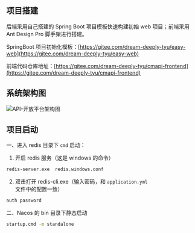 ## 项目搭建

后端采用自己搭建的 Spring Boot 项目模板快速构建初始 web 项目；前端采用 Ant Design Pro 脚手架进行搭建。

SpringBoot 项目初始化模板：[https://gitee.com/dream-deeply-tyu/easy-web](https://gitee.com/dream-deeply-tyu/easy-web)

前端代码仓库地址：[https://gitee.com/dream-deeply-tyu/cmapi-frontend](https://gitee.com/dream-deeply-tyu/cmapi-frontend)

## 系统架构图

![API-开放平台架构图](https://cdn.jsdelivr.net/gh/cmty256/imgs-blog@main/project/API-开放平台架构图.61avss2n9ds0.jpg)

## 项目启动

一、进入 redis 目录下 `cmd` 启动：

1. 开启 redis 服务（这是 windows 的命令）

```bash
redis-server.exe  redis.windows.conf
```

2. 双击打开 redis-cli.exe（输入密码，和 `application.yml` 文件中的配置一致）

```bash
auth password
```



二、Nacos 的 bin 目录下静态启动

```bash
startup.cmd -m standalone
```

